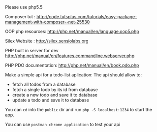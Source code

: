 Please use php5.5

Composer tut :
http://code.tutsplus.com/tutorials/easy-package-management-with-composer--net-25530

OOP php resources:
http://php.net/manual/en/language.oop5.php

Silex Website :
http://silex.sensiolabs.org

PHP built in server for dev
http://php.net/manual/en/features.commandline.webserver.php

PHP PDO documentation:
http://php.net/manual/en/book.pdo.php

Make a simple api for a todo-list aplication:
The api should allow to:

- fetch all todos from a database
- fetch a single todo by its id from database
- create a new todo and save it to database
- update a todo and save it to database

You can `cd` into the `public` dir and run `php -S localhost:1234`
to start the app.

You can use `postman chrome application` to test your api